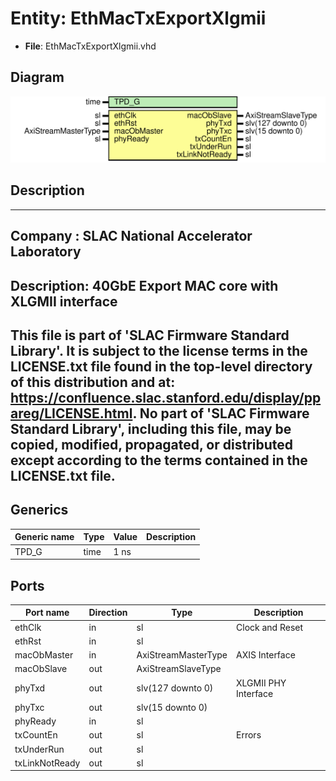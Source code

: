 # Entity: EthMacTxExportXlgmii

- **File**: EthMacTxExportXlgmii.vhd
## Diagram

![Diagram](EthMacTxExportXlgmii.svg "Diagram")
## Description

-----------------------------------------------------------------------------
 Company    : SLAC National Accelerator Laboratory
-----------------------------------------------------------------------------
 Description: 40GbE Export MAC core with XLGMII interface
-----------------------------------------------------------------------------
 This file is part of 'SLAC Firmware Standard Library'.
 It is subject to the license terms in the LICENSE.txt file found in the
 top-level directory of this distribution and at:
    https://confluence.slac.stanford.edu/display/ppareg/LICENSE.html.
 No part of 'SLAC Firmware Standard Library', including this file,
 may be copied, modified, propagated, or distributed except according to
 the terms contained in the LICENSE.txt file.
-----------------------------------------------------------------------------
## Generics

| Generic name | Type | Value | Description |
| ------------ | ---- | ----- | ----------- |
| TPD_G        | time | 1 ns  |             |
## Ports

| Port name      | Direction | Type                | Description          |
| -------------- | --------- | ------------------- | -------------------- |
| ethClk         | in        | sl                  | Clock and Reset      |
| ethRst         | in        | sl                  |                      |
| macObMaster    | in        | AxiStreamMasterType | AXIS Interface       |
| macObSlave     | out       | AxiStreamSlaveType  |                      |
| phyTxd         | out       | slv(127 downto 0)   | XLGMII PHY Interface |
| phyTxc         | out       | slv(15 downto 0)    |                      |
| phyReady       | in        | sl                  |                      |
| txCountEn      | out       | sl                  | Errors               |
| txUnderRun     | out       | sl                  |                      |
| txLinkNotReady | out       | sl                  |                      |
